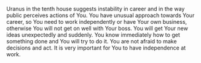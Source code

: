 Uranus in the tenth house suggests instability in career and in the way public perceives actions of You. You have unusual approach towards Your career, so You need to work independently or have Your own business, otherwise You will not get on well with Your boss. 
You will get Your new ideas unexpectedly and suddenly. 
You know immediately how to get something done and You will try to do it. 
You are not afraid to make decisions and act. 
It is very important for You to have independence at work.